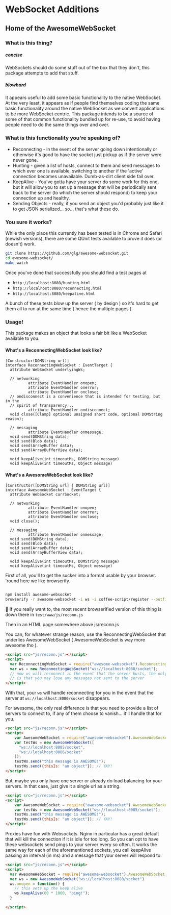 

# WebSocket Additions
## Home of the AwesomeWebSocket

### What is this thing?

##### concise

WebSockets should do some stuff out of the box that they don't, this package
attempts to add that stuff.

##### blowhard
It appears useful to add some basic functionality to the native WebSocket.  At
the very least, it appears as if people find themselves coding the same basic
functionality around the native WebSocket as we convert applications to be more
WebSocket centric.  This package intends to be a source of some of that common
functionality bundled up for re-use, to avoid having people need to do the same
things over and over.


### What is this functionality you're speaking of?

* Reconnecting - in the event of the server going down intentionally or otherwise
it's good to have the socket just pickup as if the server were never gone.
* Hunting - given a list of hosts, connect to them and send messages to which
ever one is available, switching to another if the 'active' connection becomes
unavailable.  Dumb-as-dirt client side fail over.
* KeepAlive - You've gotta have your server do some work for this one, but
it will allow you to set up a message that will be periodically sent back to
the server (to which the server should respond) to keep your connection up
and healthy.
* Sending Objects - really, if you send an object you'd probably just like
it to get JSON serialized... so... that's what these do.

### You sure it works?

While the only place this currently has been tested is in Chrome and Safari 
(newish versions), there are some QUnit tests available to prove it does
(or doesn't) work.

```bash
git clone https://github.com/glg/awesome-websocket.git
cd awesome-websocket/
make watch
```

Once you've done that successfully you should find a test pages at 
  * `http://localhost:8080/hunting.html`
  * `http://localhost:8080/reconnecting.html`
  * `http://localhost:8080/keepalive.html`

A bunch of these tests blow up the server ( by design ) so it's hard to get them
all to run at the same time ( hence the multiple pages ).

### Usage!
This package makes an object that looks a fair bit like a WebSocket available 
to you. 

#### What's a ReconnectingWebSocket look like?

```
[Constructor(DOMString url)]
interface ReconnectingWebSocket : EventTarget {
  attribute WebSocket underlyingWs;

  // networking
          attribute EventHandler onopen;
          attribute EventHandler onerror;
          attribute EventHandler onclose;
  // ondisconnect is a convenience that is intended for testing, but in the 
  // spirit of transparency...
          attribute EventHandler ondisconnect;
  void close([Clamp] optional unsigned short code, optional DOMString reason);

  // messaging
          attribute EventHandler onmessage;
  void send(DOMString data);
  void send(Blob data);
  void send(ArrayBuffer data);
  void send(ArrayBufferView data);

  void keepAlive(int timeoutMs, DOMString message)
  void keepAlive(int timeoutMs, Object message)
```

#### What's a AwesomeWebSocket look like?

```
[Constructor([DOMString url] | DOMString url)]
interface AwesomeWebSocket : EventTarget {
  attribute WebSocket currSocket;

  // networking
          attribute EventHandler onopen;
          attribute EventHandler onerror;
          attribute EventHandler onclose;
  void close();

  // messaging
          attribute EventHandler onmessage;
  void send(DOMString data);
  void send(Blob data);
  void send(ArrayBuffer data);
  void send(ArrayBufferView data);

  void keepAlive(int timeoutMs, DOMString message)
  void keepAlive(int timeoutMs, Object message)
```

First of all, you'll to get the sucker into a format usable by your browser.
'round here we like browserify.

```bash

npm install awesome-websocket
browserify -r awesome-websocket -i ws -i coffee-script/register --outfile www/js/reconn.js 
```

:shit: If you really want to, the most recent browserified version of this thing is down there in `test/www/js/reconn.js`

Then in an HTML page somewhere above js/reconn.js

You can, for whatever strange reason, use the ReconnectingWebSocket that underlies
AwesomeWebSocket ( AwesomeWebSocket is way more awesome tho ).

```html
<script src="js/reconn.js"></script>
<script>
  var ReconnectingWebSocket = require("awesome-websocket").ReconnectingWebSocket;
  var ws = new ReconnectingWebSocket("ws://localhost:8080/socket");
  // now ws will reconnect in the event that the server busts, the only problem
  // is that you may lose any messages not sent to the server
</script>
```

With that, your `ws` will handle reconnecting for you in the event that the 
server at `ws://localhost:8080/socket` disappears.

For awesome, the only real difference is that you need to provide a list of
servers to connect to, if any of them choose to vanish... it'll handle that for
you.

```html
<script src="js/reconn.js"></script>
<script>
    var AwesomeWebSocket = require("awesome-websocket").AwesomeWebSocket;
    var testWs = new AwesomeWebSocket([
      "ws://localhost:8085/socket",
      "ws://localhost:8086/socket"
    ]);
    testWs.send("this message is AWESOME!");
    testWs.send({thisIs: "an object"}); // YAY!
</script>
```

But, maybe you only have one server or already do load balancing for your servers. 
In that case, just give it a single url as a string.

```html
<script src="js/reconn.js"></script>
<script>
    var AwesomeWebSocket = require("awesome-websocket").AwesomeWebSocket;
    var testWs = new AwesomeWebSocket("ws://localhost:8085/socket");
    testWs.send("this message is AWESOME!");
    testWs.send({thisIs: "an object"}); // YAY!
</script>
```

Proxies have fun with Websockets.  Nginx in particular has a great default that will
kill the connection if it is idle for too long. So you can opt to have these websockets
send pings to your server every so often. It works the same way for each of the
aforementioned sockets, you call keepAlive passing an interval (in ms) and a message
that your server will respond to.

```html
<script src="js/reconn.js"></script>
<script>
  var AwesomeWebSocket = require("awesome-websocket").AwesomeWebSocket;
  var ws = new AwesomeWebSocket("ws://localhost:8080/socket")
  ws.onopen = function() {
    // this sets up the keep alive
    ws.keepAlive(60 * 1000, "ping!");
  }

</script>
```
